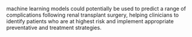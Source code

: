 
machine learning models could potentially be used to predict a range of complications following renal transplant surgery, helping clinicians to identify patients who are at highest risk and implement appropriate preventative and treatment strategies.
